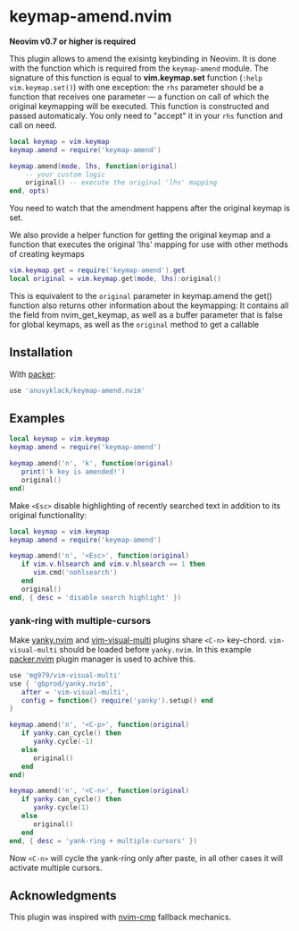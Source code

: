 # keymap-amend.nvim

**Neovim v0.7 or higher is required**

This plugin allows to amend the exisintg keybinding in Neovim. It is done with the
function which is required from the `keymap-amend` module. The signature of this function
is equal to **vim.keymap.set** function (`:help vim.keymap.set()`) with one exception: the
`rhs` parameter should be a function that receives one parameter — a function on call of
which the original keymapping will be executed. This function is constructed and passed
automaticaly. You only need to "accept" it in your `rhs` function and call on need.

```lua
local keymap = vim.keymap
keymap.amend = require('keymap-amend')

keymap.amend(mode, lhs, function(original)
    -- your custom logic
    original() -- execute the original 'lhs' mapping
end, opts)
```

You need to watch that the amendment happens after the original keymap is set.

We also provide a helper function for getting the original keymap and a function that
executes the original 'lhs' mapping for use with other methods of creating keymaps

```lua
vim.keymap.get = require('keymap-amend').get
local original = vim.keymap.get(mode, lhs):original()
```

This is equivalent to the `original` parameter in keymap.amend
the get() function also returns other information about the keymapping:
It contains all the field from nvim_get_keymap,
as well as a buffer parameter that is false for global keymaps,
as well as the `original` method to get a callable

## Installation

With [packer](https://github.com/wbthomason/packer.nvim):

```lua
use 'anuvyklack/keymap-amend.nvim'
```

## Examples

```lua
local keymap = vim.keymap
keymap.amend = require('keymap-amend')

keymap.amend('n', 'k', function(original)
   print('k key is amended!')
   original()
end)
```

Make `<Esc>` disable highlighting of recently searched text in addition to its
original functionality:

```lua
local keymap = vim.keymap
keymap.amend = require('keymap-amend')

keymap.amend('n', '<Esc>', function(original)
   if vim.v.hlsearch and vim.v.hlsearch == 1 then
      vim.cmd('nohlsearch')
   end
   original()
end, { desc = 'disable search highlight' })
```

### yank-ring with multiple-cursors

Make [yanky.nvim](https://github.com/gbprod/yanky.nvim) and
[vim-visual-multi](https://github.com/mg979/vim-visual-multi) plugins share `<C-n>`
key-chord. `vim-visual-multi` should be loaded before `yanky.nvim`. In this example
[packer.nvim](https://github.com/wbthomason/packer.nvim) plugin manager is used to achive this.

```lua
use 'mg979/vim-visual-multi'
use { 'gbprod/yanky.nvim',
   after = 'vim-visual-multi',
   config = function() require('yanky').setup() end
}

keymap.amend('n', '<C-p>', function(original)
   if yanky.can_cycle() then
      yanky.cycle(-1)
   else
      original()
   end
end)

keymap.amend('n', '<C-n>', function(original)
   if yanky.can_cycle() then
      yanky.cycle(1)
   else
      original()
   end
end, { desc = 'yank-ring + multiple-cursors' })
```

Now `<C-n>` will cycle the yank-ring only after paste, in all other cases it will activate
multiple cursors.

## Acknowledgments

This plugin was inspired with [nvim-cmp](https://github.com/hrsh7th/nvim-cmp)
fallback mechanics.

<!-- vim: set tw=90: -->
